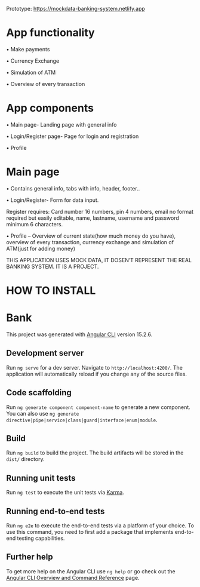 Prototype: https://mockdata-banking-system.netlify.app

# App functionality

•	Make payments

•	Currency Exchange

•	Simulation of ATM 

•	Overview of every transaction


# App components

•	Main page- Landing page with general info

•	Login/Register page- Page for login and registration

•	Profile

# Main page

•	Contains general info, tabs with info, header, footer..

•	Login/Register- Form for data input. 

Register requires: Card number 16 numbers, pin 4 numbers, email no format required but easily editable, name, lastname, username and password minimum 6 characters.

•	Profile – Overview of current state(how much money do you have), overview of every transaction, currency exchange and simulation of ATM(just for adding money)

THIS APPLICATION USES MOCK DATA, IT DOSEN’T REPRESENT THE REAL BANKING SYSTEM. 
IT IS A PROJECT.





# **HOW TO INSTALL**
# Bank

This project was generated with [Angular CLI](https://github.com/angular/angular-cli) version 15.2.6.

## Development server

Run `ng serve` for a dev server. Navigate to `http://localhost:4200/`. The application will automatically reload if you change any of the source files.

## Code scaffolding

Run `ng generate component component-name` to generate a new component. You can also use `ng generate directive|pipe|service|class|guard|interface|enum|module`.

## Build

Run `ng build` to build the project. The build artifacts will be stored in the `dist/` directory.

## Running unit tests

Run `ng test` to execute the unit tests via [Karma](https://karma-runner.github.io).

## Running end-to-end tests

Run `ng e2e` to execute the end-to-end tests via a platform of your choice. To use this command, you need to first add a package that implements end-to-end testing capabilities.

## Further help

To get more help on the Angular CLI use `ng help` or go check out the [Angular CLI Overview and Command Reference](https://angular.io/cli) page.
